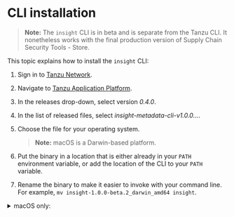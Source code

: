 # CLI installation

>**Note:** The `insight` CLI is in beta and is separate from the Tanzu CLI.
>It nonetheless works with the final production version of Supply Chain Security Tools - Store.

This topic explains how to install the `insight` CLI:

1. Sign in to [Tanzu Network](https://network.tanzu.vmware.com/).
1. Navigate to [Tanzu Application Platform](https://network.tanzu.vmware.com/products/tanzu-application-platform/).
1. In the releases drop-down, select version *0.4.0*.
1. In the list of released files, select *insight-metadata-cli-v1.0.0...*.
1. Choose the file for your operating system.
    >**Note:** macOS is a Darwin-based platform.

1. Put the binary in a location that is either already in your `PATH` environment variable,
or add the location of the CLI to your `PATH` variable.
1. Rename the binary to make it easier to invoke with your command line.
For example, `mv insight-1.0.0-beta.2_darwin_amd64 insight`.

<details><summary>macOS only:</summary>
<br/>

macOS does not recognize that the insight binary is safe to run because Apple has not signed it. To allow your computer to run the binary, perform the following steps:

1. In the command line, run:

    ```
    insight version
    ```
    A pop-up appears to notify you that the program is not trusted.

1. Open **System Preferences** > **Security & Privacy** > **General**.
1. Under **Allow apps identified from**, ensure the **App store and identified developers** radio button is selected.
1. Re-run the insight binary until an **Allow** button appears under the **Allow apps identified from** section, and then click **Allow**.
</details>
<br>
<br>
